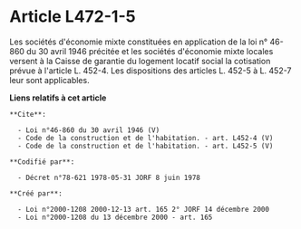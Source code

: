 # Article L472-1-5

Les sociétés d'économie mixte constituées en application de la loi n° 46-860 du 30 avril 1946 précitée et les sociétés
d'économie mixte locales versent à la Caisse de garantie du logement locatif social la cotisation prévue à l'article L.
452-4. Les dispositions des articles L. 452-5 à L. 452-7 leur sont applicables.

**Liens relatifs à cet article**

	**Cite**:

	  - Loi n°46-860 du 30 avril 1946 (V)
	  - Code de la construction et de l'habitation. - art. L452-4 (V)
	  - Code de la construction et de l'habitation. - art. L452-5 (V)

	**Codifié par**:

	  - Décret n°78-621 1978-05-31 JORF 8 juin 1978

	**Créé par**:

	  - Loi n°2000-1208 2000-12-13 art. 165 2° JORF 14 décembre 2000
	  - Loi n°2000-1208 du 13 décembre 2000 - art. 165
